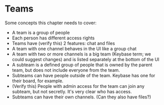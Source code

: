 # Teams

Some concepts this chapter needs to cover:

* A team is a group of people
* Each person has different access rights
* Teams have (verify this) 2 features: chat and files
* A team with one channel behaves in the UI like a group chat
* A team with two or more channels is a big team (Keybase term; we could suggest changes) and is listed separately at the bottom of the UI
* A subteam is a defined group of people that is owned by the parent team, but does not include everyone from the team.
* Subteams can have people outside of the team. Keybase has one for their board, for example.
* (Verify this) People with admin access for the team can join any subteam, but not secretly. It's very clear who has access.
* Subteams can have their own channels. (Can they also have files?)
